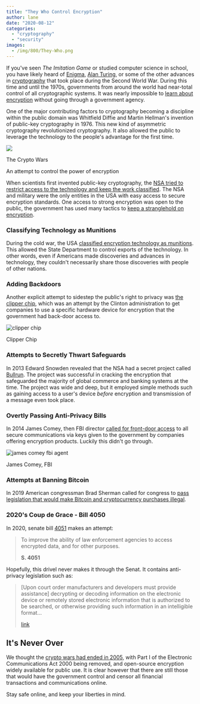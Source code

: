```yaml
---
title: "They Who Control Encryption"
author: lane
date: "2020-08-12"
categories:
  - "cryptography"
  - "security"
images:
  - /img/800/They-Who.png
---
```


If you've seen _The Imitation Game_ or studied computer science in school, you have likely heard of [Enigma](https://en.wikipedia.org/wiki/Enigma_machine), [Alan Turing](https://en.wikipedia.org/wiki/Alan_Turing), or some of the other advances in [cryptography](/cryptography/what-is-cryptography/) that took place during the Second World War. During this time and until the 1970s, governments from around the world had near-total control of all cryptographic systems. It was nearly impossible to [learn about encryption](https://www.boot.dev/courses/learn-cryptography-golang) without going through a government agency.

One of the major contributing factors to cryptography becoming a discipline within the public domain was Whitfield Diffie and Martin Hellman's invention of public-key cryptography in 1976. This new kind of asymmetric cryptography revolutionized cryptography. It also allowed the public to leverage the technology to the people's advantage for the first time.

![](/img/800/0052f9ea49249a3d54b3a056888f6d44-1024x512.jpg)

The Crypto Wars

An attempt to control the power of encryption

When scientists first invented public-key cryptography, the [NSA tried to restrict access to the technology and keep the work classified](https://www.bbc.com/news/technology-35659152). The NSA and military were the only entities in the USA with easy access to secure encryption standards. One access to strong encryption was open to the public, the government has used many tactics to [keep a stranglehold on encryption](https://wiki.openrightsgroup.org/wiki/Crypto_Wars).

### Classifying Technology as Munitions

During the cold war, the USA [classified encryption technology as munitions](https://en.wikipedia.org/wiki/Crypto_Wars#Cold_War_era). This allowed the State Department to control exports of the technology. In other words, even if Americans made discoveries and advances in technology, they couldn't necessarily share those discoveries with people of other nations.

### Adding Backdoors

Another explicit attempt to sidestep the public's right to privacy was [the clipper chip](https://en.wikipedia.org/wiki/Clipper_chip), which was an attempt by the Clinton administration to get companies to use a specific hardware device for encryption that the government had back-door access to.

![clipper chip ](/img/800/800px-MYK-78_Clipper_chip_markings.jpg)

Clipper Chip

### Attempts to Secretly Thwart Safeguards

In 2013 Edward Snowden revealed that the NSA had a secret project called [Bullrun](https://www.nytimes.com/2013/09/06/us/nsa-foils-much-internet-encryption.html?pagewanted=2&_r=2). The project was successful in cracking the encryption that safeguarded the majority of global commerce and banking systems at the time. The project was wide and deep, but it employed simple methods such as gaining access to a user's device _before_ encryption and transmission of a message even took place.

### Overtly Passing Anti-Privacy Bills

In 2014 James Comey, then FBI director [called for front-door access](https://www.schneier.com/blog/archives/2014/10/more_crypto_war.html) to all secure communications via keys given to the government by companies offering encryption products. Luckily this didn't go through.

![james comey fbi agent](/img/800/file-20180420-163962-1mrc3zg.jpg)

James Comey, FBI

### Attempts at Banning Bitcoin

In 2019 American congressman Brad Sherman called for congress to [pass legislation that would make Bitcoin and cryptocurrency purchases illegal](https://www.youtube.com/watch?v=IkC-uXMoy4c).

### 2020's Coup de Grace - Bill 4050

In 2020, senate bill [4051](https://www.congress.gov/bill/116th-congress/senate-bill/4051/text) makes an attempt:

> To improve the ability of law enforcement agencies to access encrypted data, and for other purposes.
>
> **S. 4051**

Hopefully, this drivel never makes it through the Senat. It contains anti-privacy legislation such as:

> \[Upon court order manufacturers and developers must provide assistance\] decrypting or decoding information on the electronic device or remotely stored electronic information that is authorized to be searched, or otherwise providing such information in an intelligible format...
>
> [link](https://www.congress.gov/bill/116th-congress/senate-bill/4051/text#id2181D12061F244F48C92BE40EF66B66A)

## It's Never Over

We thought the [crypto wars had ended in 2005](https://www.fipr.org/press/050525crypto.html), with Part I of the Electronic Communications Act 2000 being removed, and open-source encryption widely available for public use. It is clear however that there are still those that would have the government control and censor all financial transactions and communications online.

Stay safe online, and keep your liberties in mind.
